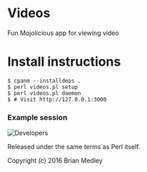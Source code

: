 # Videos

Fun Mojolicious app for viewing video

# Install instructions

```
$ cpanm --installdeps .
$ perl videos.pl setup
$ perl videos.pl daemon
$ # Visit http://127.0.0.1:3000
```

### Example session

![Developers](http://bmedley.org/videos_devlopers.gif)

Released under the same terms as Perl itself.

Copyright (c) 2016 Brian Medley
